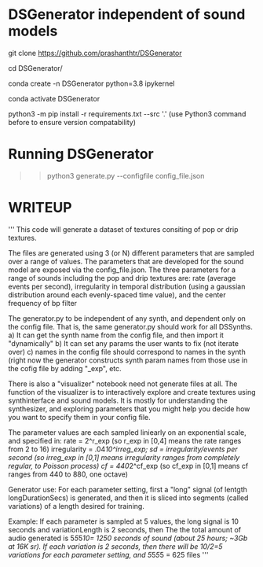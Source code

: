 # DSGenerator independent of sound models

git clone https://github.com/prashanthtr/DSGenerator

cd DSGenerator/

conda create -n DSGenerator python=3.8 ipykernel

conda activate DSGenerator

python3 -m pip install -r requirements.txt --src '.' (use Python3 command before to ensure version compatability)


# Running DSGenerator

>> python3 generate.py --configfile config_file.json


# WRITEUP

'''
This code will generate a dataset of textures consiting of pop or drip textures. 

The files are generated using 3 (or N) different parameters that are sampled over a range of values. The parameters that are 
developed for the sound model are exposed via the config_file.json. The three parameters for a range of sounds
including the pop and drip textures are:
    rate (average events per second),
    irregularity in temporal distribution (using a gaussian distribution around each evenly-spaced time value), and
    the center frequency of bp filter

The generator.py to be independent of any synth, and dependent only on the config file. That is, the same generator.py should work for all DSSynths.
    a) It can get the synth name from the config file, and then import it "dynamically"
    b) It can set any params the user wants to fix (not iterate over)
    c) names in the config file should correspond to names in the synth (right now the generator constructs synth param names from those use in the cofig file by adding "_exp", etc.

There is also a "visualizer" notebook need not generate files at all. The function of the visualizer is to 
interactively explore and create textures using synthinterface and sound models.
It is mostly for understanding the synthesizer, and exploring parameters that you might help you decide how 
you want to specify them in your config file.

The parameter values are each sampled liniearly on an exponential scale, and specified in:
rate = 2^r_exp  (so r_exp in [0,4] means the rate ranges from 2 to 16)
irregularity = .04*10^irreg_exp; sd = irregularity/events per second  (so irreg_exp in [0,1] means irregularity ranges from completely regular, to Poisson process)
cf = 440*2^cf_exp  (so cf_exp in [0,1] means cf ranges from 440 to 880, one octave)

Generator use:
For each parameter setting, first a "long" signal (of lentgth longDurationSecs) is generated, and then
it is sliced into segments (called variations) of a length desired for training.

Example: If each parameter is sampled at 5 values, the long signal is 10 seconds and variationLength is 2 seconds,
then The the total amount of audio generated is 5*5*5*10= 1250 seconds of sound (about 25 hours; ~3Gb at 16K sr).
If each variation is 2 seconds, then there will be 10/2=5 variations for each parameter setting, and
5*5*5*5 = 625 files
'''
